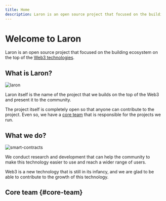 ```yaml
---
title: Home
description: Laron is an open source project that focused on the building ecosystem on the top of the Web3 technologies.
---
```


# Welcome to Laron

Laron is an open source project that focused on the building ecosystem on the top of the [Web3 technologies](https://ethereum.org/en/web3/).

## What is Laron?

![laron](/laron.svg)

Laron itself is the name of the project that we builds on the top of the Web3 and present it to the community.

The project itself is completely open so that anyone can contribute to the project. Even so, we have a [core team](#core-team) that is responsible for the projects we run.

## What we do?

![smart-contracts](/smart-contracts.png)

We conduct research and development that can help the community to make this technology easier to use and reach a wider range of users.

Web3 is a new technology that is still in its infancy, and we are glad to be able to contribute to the growth of this technology.

## Core team {#core-team}
